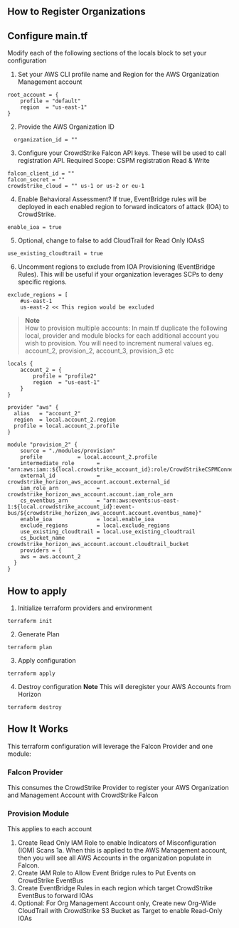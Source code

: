## How to Register Organizations

Configure main.tf
------------

Modify each of the following sections of the locals block to set your configuration

1. Set your AWS CLI profile name and Region for the AWS Organization Management account
```
root_account = {
    profile = "default"
    region  = "us-east-1"
}
```

2. Provide the AWS Organization ID
```
  organization_id = ""
```

3. Configure your CrowdStrike Falcon API keys.  These will be used to call registration API.  Required Scope: CSPM registration Read & Write
```
falcon_client_id = ""
falcon_secret = ""
crowdstrike_cloud = "" us-1 or us-2 or eu-1
```

4. Enable Behavioral Assessment? If true, EventBridge rules will be deployed in each enabled region to forward indicators of attack (IOA) to CrowdStrike.
```
enable_ioa = true
```

5. Optional, change to false to add CloudTrail for Read Only IOAsS
```
use_existing_cloudtrail = true
```

6. Uncomment regions to exclude from IOA Provisioning (EventBridge Rules).  This will be useful if your organization leverages SCPs to deny specific regions.
```
exclude_regions = [
    #us-east-1
    us-east-2 << This region would be excluded
```

> **Note** <br> How to provision multiple accounts:
> In main.tf duplicate the following local, provider and module blocks for each additional account you wish to provision. You will need to increment numeral values eg. account_2, provision_2, account_3, provision_3 etc

```
locals {
    account_2 = {
        profile = "profile2"
        region  = "us-east-1"
    }
}

provider "aws" {
  alias   = "account_2"
  region  = local.account_2.region
  profile = local.account_2.profile
}

module "provision_2" {
    source = "./modules/provision"
    profile           = local.account_2.profile
    intermediate_role       = "arn:aws:iam::${local.crowdstrike_account_id}:role/CrowdStrikeCSPMConnector"
    external_id             = crowdstrike_horizon_aws_account.account.external_id
    iam_role_arn            = crowdstrike_horizon_aws_account.account.iam_role_arn
    cs_eventbus_arn         = "arn:aws:events:us-east-1:${local.crowdstrike_account_id}:event-bus/${crowdstrike_horizon_aws_account.account.eventbus_name}"
    enable_ioa              = local.enable_ioa
    exclude_regions         = local.exclude_regions
    use_existing_cloudtrail = local.use_existing_cloudtrail
    cs_bucket_name          = crowdstrike_horizon_aws_account.account.cloudtrail_bucket
    providers = {
    aws = aws.account_2
  }
}
```

How to apply
------------
1. Initialize terraform providers and environment
```
terraform init
```
2. Generate Plan
```
terraform plan
```
3. Apply configuration
```
terraform apply
```
4. Destroy configuration **Note** This will deregister your AWS Accounts from Horizon
```
terraform destroy
```

How It Works
------------

This terraform configuration will leverage the Falcon Provider and one module:

### Falcon Provider
This consumes the CrowdStrike Provider to register your AWS Organization and Management Account with CrowdStrike Falcon

### Provision Module
This applies to each account

1. Create Read Only IAM Role to enable Indicators of Misconfiguration (IOM) Scans
    1a. When this is applied to the AWS Management account, then you will see all AWS Accounts in the organization populate in Falcon.
2. Create IAM Role to Allow Event Bridge rules to Put Events on CrowdStrike EventBus
3. Create EventBridge Rules in each region which target CrowdStrike EventBus to forward IOAs
4. Optional: For Org Management Account only, Create new Org-Wide CloudTrail with CrowdStrike S3 Bucket as Target to enable Read-Only IOAs
